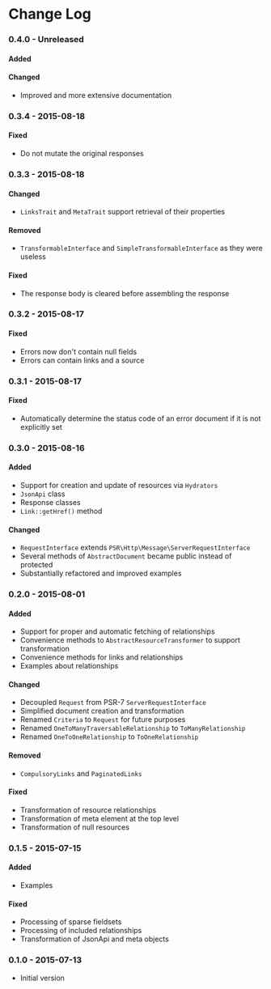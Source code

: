 # Change Log

### 0.4.0 - Unreleased

#### Added

#### Changed
- Improved and more extensive documentation

### 0.3.4 - 2015-08-18

#### Fixed
- Do not mutate the original responses

### 0.3.3 - 2015-08-18

#### Changed
- `LinksTrait` and `MetaTrait` support retrieval of their properties

#### Removed
- `TransformableInterface` and `SimpleTransformableInterface` as they were useless

#### Fixed
- The response body is cleared before assembling the response

### 0.3.2 - 2015-08-17

#### Fixed
- Errors now don't contain null fields
- Errors can contain links and a source

### 0.3.1 - 2015-08-17

#### Fixed
- Automatically determine the status code of an error document if it is not explicitly set

### 0.3.0 - 2015-08-16

#### Added
- Support for creation and update of resources via `Hydrators`
- `JsonApi` class
- Response classes
- `Link::getHref()` method

#### Changed
- `RequestInterface` extends `PSR\Http\Message\ServerRequestInterface`
- Several methods of `AbstractDocument` became public instead of protected
- Substantially refactored and improved examples

### 0.2.0 - 2015-08-01

#### Added
- Support for proper and automatic fetching of relationships
- Convenience methods to `AbstractResourceTransformer` to support transformation
- Convenience methods for links and relationships
- Examples about relationships

#### Changed
- Decoupled `Request` from PSR-7 `ServerRequestInterface`
- Simplified document creation and transformation
- Renamed `Criteria` to `Request` for future purposes
- Renamed `OneToManyTraversableRelationship` to `ToManyRelationship`
- Renamed `OneToOneRelationship` to `ToOneRelationship`

#### Removed
- `CompulsoryLinks` and `PaginatedLinks`

#### Fixed
- Transformation of resource relationships
- Transformation of meta element at the top level
- Transformation of null resources

### 0.1.5 - 2015-07-15

#### Added
- Examples

#### Fixed
- Processing of sparse fieldsets
- Processing of included relationships
- Transformation of JsonApi and meta objects

### 0.1.0 - 2015-07-13
- Initial version
